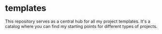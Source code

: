 # templates
This repository serves as a central hub for all my project templates. It's a catalog where you can find my starting points for different types of projects.
